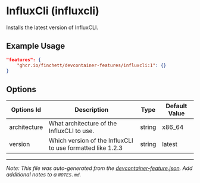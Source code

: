 
# InfluxCli (influxcli)

Installs the latest version of InfluxCLI.

## Example Usage

```json
"features": {
    "ghcr.io/finchett/devcontainer-features/influxcli:1": {}
}
```

## Options

| Options Id | Description | Type | Default Value |
|-----|-----|-----|-----|
| architecture | What architecture of the InfluxCLI to use. | string | x86_64 |
| version | Which version of the InfluxCLI to use formatted like 1.2.3 | string | latest |



---

_Note: This file was auto-generated from the [devcontainer-feature.json](https://github.com/finchett/devcontainer-features/blob/main/src/influxcli/devcontainer-feature.json).  Add additional notes to a `NOTES.md`._
